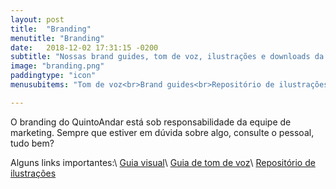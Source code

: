```yaml
---
layout: post
title:  "Branding"
menutitle: "Branding"
date:   2018-12-02 17:31:15 -0200
subtitle: "Nossas brand guides, tom de voz, ilustrações e downloads da marca."
image: "branding.png"
paddingtype: "icon"
menusubitems: "Tom de voz<br>Brand guides<br>Repositório de ilustrações<br>Downloads"

---
```


O branding do QuintoAndar está sob responsabilidade da equipe de marketing. Sempre que estiver em dúvida sobre algo, consulte o pessoal, tudo bem?

Alguns links importantes:\\
[Guia visual](https://docs.google.com/presentation/d/1hlMK4lrxyGSEmsimM8AGXplaTcsLH9TTEvBAadjMRTQ/edit#slide=id.p)\\
[Guia de tom de voz](https://docs.google.com/presentation/d/1w_L0ChJTnTa8_HTi81u1iviWyfC1jS862SuBIt7GNR8/edit#slide=id.g13be8aad9b_20_0)\\
[Repositório de ilustrações](https://drive.google.com/drive/folders/1Fmd67LNAPNK651CrYhbWgIEENTA5Pix2)
